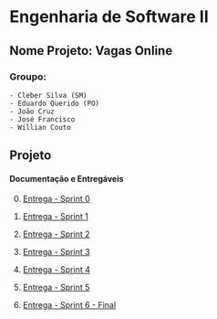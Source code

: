 # Engenharia de Software II 

## Nome Projeto: Vagas Online

### Groupo:

    - Cleber Silva (SM)
    - Eduardo Querido (PO)
    - João Cruz
    - José Francisco
    - Willian Couto
    
## Projeto

#### Documentação e Entregáveis


0. [Entrega - Sprint 0](https://github.com/eduardoquerido/eng_soft2_fatec/tree/master/documentacao/sprint_0)

1. [Entrega - Sprint 1](https://github.com/eduardoquerido/eng_soft2_fatec/tree/master/documentacao/sprint_1)

2. [Entrega - Sprint 2](#the-header)

3. [Entrega - Sprint 3](https://github.com/eduardoquerido/eng_soft2_fatec/tree/master/documentacao/sprint_3)

4. [Entrega - Sprint 4](#the-header)

5. [Entrega - Sprint 5](#the-header)

6. [Entrega - Sprint 6 - Final](#the-header)

